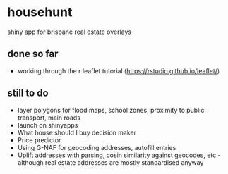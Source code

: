# househunt
shiny app for brisbane real estate overlays

## done so far
* working through the r leaflet tutorial <here>(https://rstudio.github.io/leaflet/) 

## still to do
* layer polygons for flood maps, school zones, proximity to public transport, main roads
* launch on shinyapps
* What house should I buy decision maker
* Price predictor
* Using G-NAF for geocoding addresses, autofill entries
* Uplift addresses with parsing, cosin similarity against geocodes, etc - although real estate addresses are mostly standardised anyway
